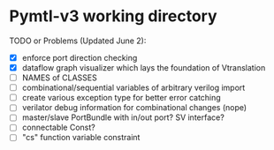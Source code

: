 # Pymtl-v3 working directory

TODO or Problems (Updated June 2):

- [x] enforce port direction checking
- [x] dataflow graph visualizer which lays the foundation of Vtranslation
- [ ] NAMES of CLASSES
- [ ] combinational/sequential variables of arbitrary verilog import
- [ ] create various exception type for better error catching
- [ ] verilator debug information for combinational changes (nope)
- [ ] master/slave PortBundle with in/out port? SV interface?
- [ ] connectable Const?
- [ ] "cs" function variable constraint
